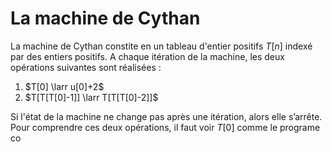 
# La machine de Cythan

La machine de Cythan constite en un tableau d'entier positifs $T[n]$ indexé par des entiers positifs.
A chaque itération de la machine, les deux opérations suivantes sont réalisées :
1. $T[0] \larr u[0]+2$
2. $T[T[T[0]-1]] \larr T[T[T[0]-2]]$

Si l'état de la machine ne change pas après une itération, alors elle s’arrête.
Pour comprendre ces deux opérations, il faut voir $T[0]$ comme le programe co
<!--stackedit_data:
eyJoaXN0b3J5IjpbMTg5Mzg4Mjg4MF19
-->